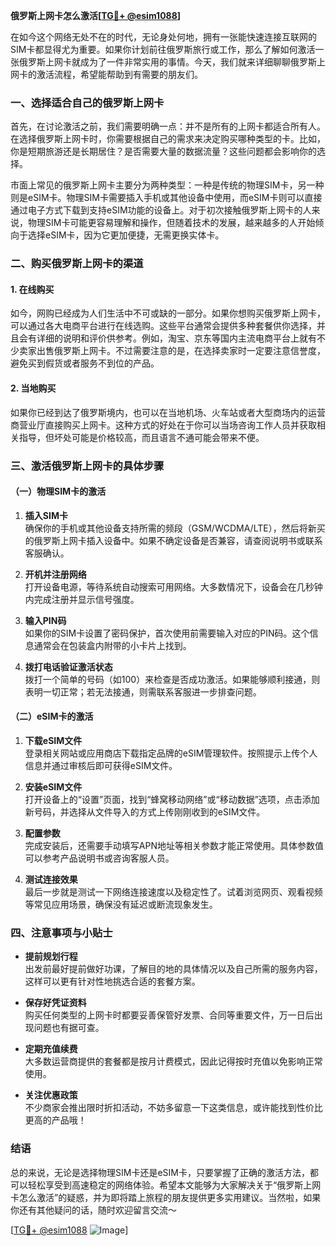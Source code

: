 **俄罗斯上网卡怎么激活[[TG💪+ @esim1088](https://t.me/s/esim1088)]**

在如今这个网络无处不在的时代，无论身处何地，拥有一张能快速连接互联网的SIM卡都显得尤为重要。如果你计划前往俄罗斯旅行或工作，那么了解如何激活一张俄罗斯上网卡就成为了一件非常实用的事情。今天，我们就来详细聊聊俄罗斯上网卡的激活流程，希望能帮助到有需要的朋友们。

### 一、选择适合自己的俄罗斯上网卡

首先，在讨论激活之前，我们需要明确一点：并不是所有的上网卡都适合所有人。在选择俄罗斯上网卡时，你需要根据自己的需求来决定购买哪种类型的卡。比如，你是短期旅游还是长期居住？是否需要大量的数据流量？这些问题都会影响你的选择。

市面上常见的俄罗斯上网卡主要分为两种类型：一种是传统的物理SIM卡，另一种则是eSIM卡。物理SIM卡需要插入手机或其他设备中使用，而eSIM卡则可以直接通过电子方式下载到支持eSIM功能的设备上。对于初次接触俄罗斯上网卡的人来说，物理SIM卡可能更容易理解和操作，但随着技术的发展，越来越多的人开始倾向于选择eSIM卡，因为它更加便捷，无需更换实体卡。

### 二、购买俄罗斯上网卡的渠道

#### 1. 在线购买
如今，网购已经成为人们生活中不可或缺的一部分。如果你想购买俄罗斯上网卡，可以通过各大电商平台进行在线选购。这些平台通常会提供多种套餐供你选择，并且会有详细的说明和评价供参考。例如，淘宝、京东等国内主流电商平台上就有不少卖家出售俄罗斯上网卡。不过需要注意的是，在选择卖家时一定要注意信誉度，避免买到假货或者服务不到位的产品。

#### 2. 当地购买
如果你已经到达了俄罗斯境内，也可以在当地机场、火车站或者大型商场内的运营商营业厅直接购买上网卡。这种方式的好处在于你可以当场咨询工作人员并获取相关指导，但坏处可能是价格较高，而且语言不通可能会带来不便。

### 三、激活俄罗斯上网卡的具体步骤

#### （一）物理SIM卡的激活

1. **插入SIM卡**  
   确保你的手机或其他设备支持所需的频段（GSM/WCDMA/LTE），然后将新买的俄罗斯上网卡插入设备中。如果不确定设备是否兼容，请查阅说明书或联系客服确认。

2. **开机并注册网络**  
   打开设备电源，等待系统自动搜索可用网络。大多数情况下，设备会在几秒钟内完成注册并显示信号强度。

3. **输入PIN码**  
   如果你的SIM卡设置了密码保护，首次使用前需要输入对应的PIN码。这个信息通常会在包装盒内附带的小卡片上找到。

4. **拨打电话验证激活状态**  
   拨打一个简单的号码（如100）来检查是否成功激活。如果能够顺利接通，则表明一切正常；若无法接通，则需联系客服进一步排查问题。

#### （二）eSIM卡的激活

1. **下载eSIM文件**  
   登录相关网站或应用商店下载指定品牌的eSIM管理软件。按照提示上传个人信息并通过审核后即可获得eSIM文件。

2. **安装eSIM文件**  
   打开设备上的“设置”页面，找到“蜂窝移动网络”或“移动数据”选项，点击添加新号码，并选择从文件导入的方式上传刚刚收到的eSIM文件。

3. **配置参数**  
   完成安装后，还需要手动填写APN地址等相关参数才能正常使用。具体参数值可以参考产品说明书或咨询客服人员。

4. **测试连接效果**  
   最后一步就是测试一下网络连接速度以及稳定性了。试着浏览网页、观看视频等常见应用场景，确保没有延迟或断流现象发生。

### 四、注意事项与小贴士

- **提前规划行程**  
  出发前最好提前做好功课，了解目的地的具体情况以及自己所需的服务内容，这样可以更有针对性地挑选合适的套餐方案。

- **保存好凭证资料**  
  购买任何类型的上网卡时都要妥善保管好发票、合同等重要文件，万一日后出现问题也有据可查。

- **定期充值续费**  
  大多数运营商提供的套餐都是按月计费模式，因此记得按时充值以免影响正常使用。

- **关注优惠政策**  
  不少商家会推出限时折扣活动，不妨多留意一下这类信息，或许能找到性价比更高的产品哦！

### 结语

总的来说，无论是选择物理SIM卡还是eSIM卡，只要掌握了正确的激活方法，都可以轻松享受到高速稳定的网络体验。希望本文能够为大家解决关于“俄罗斯上网卡怎么激活”的疑惑，并为即将踏上旅程的朋友提供更多实用建议。当然啦，如果你还有其他疑问的话，随时欢迎留言交流～  

[[TG💪+ @esim1088](https://t.me/s/esim1088) ![Image](https://i.postimg.cc/4NQfJmqS/Snipaste-2025-05-13-00-14-12.png)]